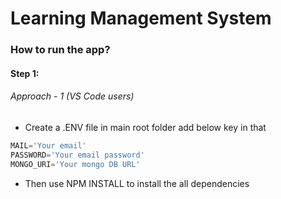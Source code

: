 # Learning Management System

### How to run the app?

#### Step 1:
###### Approach - 1 (VS Code users)

- Create a .ENV file in main root folder add below key in that

```javascript
MAIL='Your email'
PASSWORD='Your email password'
MONGO_URI='Your mongo DB URL'
```

- Then use NPM INSTALL to install the all dependencies